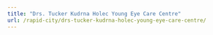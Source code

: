 ```yaml
---
title: "Drs. Tucker Kudrna Holec Young Eye Care Centre"
url: /rapid-city/drs-tucker-kudrna-holec-young-eye-care-centre/
---
```

